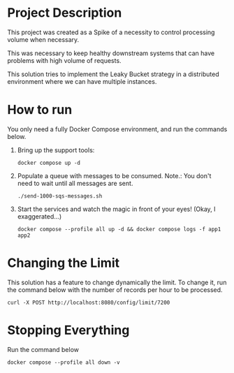 # Project Description

This project was created as a Spike of a necessity to control processing volume when necessary.

This was necessary to keep healthy downstream systems that can have problems with high volume of requests.

This solution tries to implement the Leaky Bucket strategy in a distributed environment where we can have multiple instances.

# How to run

You only need a fully Docker Compose environment, and run the commands below.

1. Bring up the support tools:
    ```shell
    docker compose up -d
    ```

1. Populate a queue with messages to be consumed. Note.: You don't need to wait until all messages are sent.
    ```shell
    ./send-1000-sqs-messages.sh
    ```

1. Start the services and watch the magic in front of your eyes! (Okay, I exaggerated...)
    ```shell
    docker compose --profile all up -d && docker compose logs -f app1 app2
    ```

# Changing the Limit
This solution has a feature to change dynamically the limit. To change it, run the command below with the number of records per hour to be processed.
```shell
curl -X POST http://localhost:8080/config/limit/7200
```

# Stopping Everything

Run the command below

```shell
docker compose --profile all down -v
```
